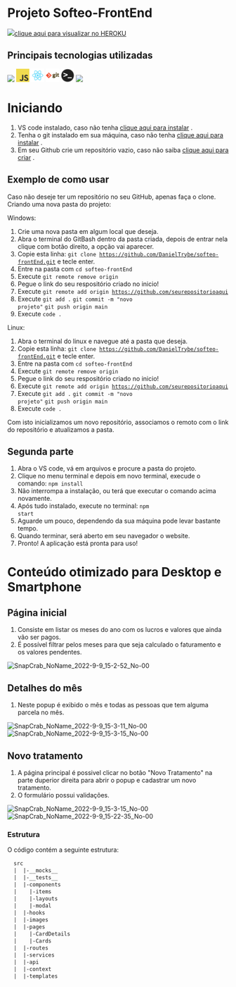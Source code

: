 # Projeto Softeo-FrontEnd

<code><img height="50" src="https://blog.4linux.com.br/wp-content/uploads/2018/01/Heroku.png"></code><a href="https://softeo-frontend-daniel.herokuapp.com/">clique aqui para visualizar no HEROKU</a>

## Principais tecnologias utilizadas

<code><img height="30" src="https://bognarjunior.files.wordpress.com/2018/09/typescript.png"></code>
<code><img height="30" src="https://raw.githubusercontent.com/github/explore/80688e429a7d4ef2fca1e82350fe8e3517d3494d/topics/javascript/javascript.png"></code>
<code><img height="30" src="https://raw.githubusercontent.com/github/explore/80688e429a7d4ef2fca1e82350fe8e3517d3494d/topics/react/react.png"></code>
<code><img height="30" src="https://raw.githubusercontent.com/github/explore/80688e429a7d4ef2fca1e82350fe8e3517d3494d/topics/git/git.png"></code>
<code><img height="30" src="https://raw.githubusercontent.com/github/explore/80688e429a7d4ef2fca1e82350fe8e3517d3494d/topics/terminal/terminal.png"></code>
<code><img height="30" src="https://v4.mui.com/static/logo.png"></code>

# Iniciando

1. VS code instalado, caso não tenha <a href="https://code.visualstudio.com/download">clique aqui para instalar</a> .
2. Tenha o git instalado em sua máquina, caso não tenha <a href="https://git-scm.com/book/en/v2/Getting-Started-Installing-Git">clique aqui para instalar</a> .
3. Em seu Github crie um repositório vazio, caso não saiba <a href="https://docs.github.com/pt/get-started/quickstart/create-a-repo">clique aqui para criar</a> .

## Exemplo de como usar

Caso não deseje ter um repositório no seu GitHub, apenas faça o clone.
Criando uma nova pasta do projeto:

Windows:

1. Crie uma nova pasta em algum local que deseja.
2. Abra o terminal do GitBash dentro da pasta criada, depois de entrar nela clique com botão direito, a opção vai aparecer.
3. Copie esta linha: <code>git clone https://github.com/DanielTrybe/softeo-frontEnd.git</code> e tecle enter.
4. Entre na pasta com <code>cd softeo-frontEnd</code>
5. Execute <code>git remote remove origin</code>
6. Pegue o link do seu respositório criado no inicio!
7. Execute <code>git remote add origin https://github.com/seurepositorioaqui</code>
8. Execute <code>git add .</code> <code>git commit -m "novo projeto"</code> <code>git push origin main</code>
9. Execute <code>code .</code>

Linux:

1. Abra o terminal do linux e navegue até a pasta que deseja.
2. Copie esta linha: <code>git clone https://github.com/DanielTrybe/softeo-frontEnd.git</code> e tecle enter.
3. Entre na pasta com <code>cd softeo-frontEnd</code>
4. Execute <code>git remote remove origin</code>
5. Pegue o link do seu respositório criado no inicio!
6. Execute <code>git remote add origin https://github.com/seurepositorioaqui</code>
7. Execute <code>git add .</code> <code>git commit -m "novo projeto"</code> <code>git push origin main</code>
8. Execute <code>code .</code>

Com isto inicializamos um novo repositório, associamos o remoto com o link do repositório e atualizamos a pasta.

## Segunda parte

1. Abra o VS code, vá em arquivos e procure a pasta do projeto.
2. Clique no menu terminal e depois em novo terminal, execude o comando: <code>npm install</code>
3. Não interrompa a instalação, ou terá que executar o comando acima novamente.
4. Após tudo instalado, execute no terminal: <code>npm start</code>
5. Aguarde um pouco, dependendo da sua máquina pode levar bastante tempo.
6. Quando terminar, será aberto em seu navegador o website.
7. Pronto! A aplicação está pronta para uso!

# Conteúdo otimizado para Desktop e Smartphone

## Página inicial

1. Consiste em listar os meses do ano com os lucros e valores que ainda vão ser pagos.
2. É possível filtrar pelos meses para que seja calculado o faturamento e os valores pendentes.

![SnapCrab_NoName_2022-9-9_15-2-52_No-00](https://user-images.githubusercontent.com/78499630/189418736-8e5a0b8b-3ba3-4bfb-8b02-f3b9b43d4a81.png)

## Detalhes do mês

1. Neste popup é exibido o mês e todas as pessoas que tem alguma parcela no mês.

![SnapCrab_NoName_2022-9-9_15-3-11_No-00](https://user-images.githubusercontent.com/78499630/189418989-e4d50b3c-efcf-4372-800c-84317a015624.png)
![SnapCrab_NoName_2022-9-9_15-3-15_No-00](https://user-images.githubusercontent.com/78499630/189419072-d507ca0e-0780-4806-a747-671ebf25473f.png)

## Novo tratamento

1. A página principal é possivel clicar no botão "Novo Tratamento" na parte duperior direita para abrir o popup e cadastrar um novo tratamento.
2. O formulário possui validações.

![SnapCrab_NoName_2022-9-9_15-3-15_No-00](https://user-images.githubusercontent.com/78499630/189419072-d507ca0e-0780-4806-a747-671ebf25473f.png)
![SnapCrab_NoName_2022-9-9_15-22-35_No-00](https://user-images.githubusercontent.com/78499630/189419395-3e3a55db-cd98-48a9-bcb9-b5d3e6b9a183.png)

### Estrutura

O código contém a seguinte estrutura:

```
  src
  |  |-__mocks__
  |  |-__tests__
  |  |-components
  |    |-items
  |    |-layouts
  |    |-modal
  |  |-hooks
  |  |-images
  |  |-pages
  |    |-CardDetails
  |    |-Cards
  |  |-routes
  |  |-services
  |  |-api
  |  |-context
  |  |-templates
```

